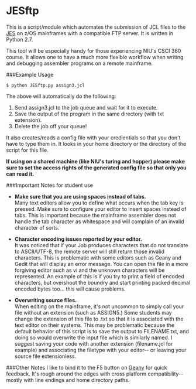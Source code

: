 JESftp
==============

This is a script/module which automates the submission of JCL files to the [JES](http://publib.boulder.ibm.com/infocenter/zos/basics/topic/com.ibm.zos.zconcepts/zconc_whatisjes.htm) on z/OS mainframes with a compatible FTP server.
It is written in Python 2.7.

This tool will be especially handy for those experiencing NIU's CSCI 360 course.  It allows one to have a much more
flexible workflow when writing and debugging assembler programs on a remote mainframe.

###Example Usage
    
    $ python JESftp.py assign3.jcl
  
The above will automatically do the following:

   1. Send assign3.jcl to the job queue and wait for it to execute.
   2. Save the output of the program in the same directory (with txt extension).
   3. Delete the job off your queue!

It also creates/reads a config file with your credientials so that you don't have to type them in.  It looks in your home directory or the directory of the script for this file.

**If using on a shared machine (like NIU's turing and hopper) please 
make sure to set the access rights of the generated config file so that only you can read it.**



###Important Notes for student use
*  **Make sure that you are using spaces instead of tabs.**  
   Many text editors allow you to define what occurs when the tab key is pressed.  Make sure to configure your editor
   to insert spaces instead of tabs.  This is important because the mainframe assembler does not handle the tab character as whitespace 
   and will complain of an invalid character of sorts.
   
*  **Character encoding issues reported by your editor.**    
It was noticed that if your Job produces characters that do not translate to ASCII/UTF-8, 
the remote server will still return those invalid characters. This is problematic with some 
editors such as Geany and Gedit that will display an error message. You can open the file in a more forgiving
editor such as vi and the unknown characters will be represented.  An example of this is if you try to print a field
of encoded characters, but overshoot the boundry and start printing packed decimal encoded bytes too... this will cause problems.

*  **Overwriting source files.**  
   When editing on the mainframe, it's not uncommon to simply call your file without an extension (such as ASSIGN5.)
   Some students may change the extension of this file to .txt so that it is associated with the text editor on their
   systems. This may be problematic because the default behavior of this script is to save the output to FILENAME.txt,
   and doing so would overwrite the input file which is similarly named.  I suggest saving your code with another extension
   (filename.jcl for example) and associating the filetype with your editor-- or leaving your source file extensionless.


###Other Notes
I like to bind it to the F5 button on [Geany](http://www.geany.org/) for quick feedback.
It's rough around the edges with cross platform compatibility-- mostly with line endings and home directory paths.
